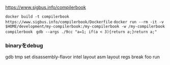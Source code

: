 https://www.sigbus.info/compilerbook

 `docker build -t compilerbook https://www.sigbus.info/compilerbook/Dockerfile`
`docker run --rm -it -v $HOME/development/my-compilerbook:/my-compilerbook -w /my-compilerbook compilerbook
`
`gdb --args ./9cc "a=1; if(a < 3){return a;}return a;"`


### binaryをdebug
gdb tmp
set disassembly-flavor intel
layout asm
layout regs
break foo
run
